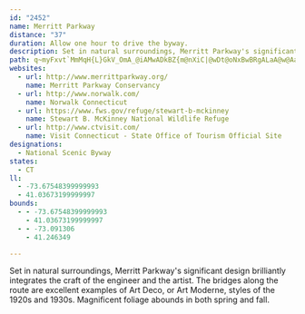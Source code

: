 ```yaml
---
id: "2452"
name: Merritt Parkway
distance: "37"
duration: Allow one hour to drive the byway.
description: Set in natural surroundings, Merritt Parkway's significant design brilliantly integrates the craft of the engineer and the artist. The bridges along the route are excellent examples of Art Deco, or Art Moderne, styles of the 1920s and 1930s. Magnificent foliage abounds in both spring and fall.
path: q~myFxvt`MmMqH{L}GkV_OmA_@iAMwADkBZ{m@nXiC|@wDt@oNxBwBRgALaA@w@AaAQq@YwCuBwIyGiCoBgI_GoCkBiAi@qAe@eASqBUwHk@sJc@uJa@yIa@qDSmB]aCu@wAq@wAw@uEyCcJgFsAw@sBaAqBa@kFw@wCg@iBe@}D_CsF_HoPuTsUm\_GgJ{@mCe@eCmCwRmGug@OyAWaCQcBMuA[eBYkCEqANiDd@eCd@{ApBkDbXe`@`JiKxB_Db@mAz@mDVwBJ{DUeFoPubAsAsGyEoJmO{Y]eAa@mAk@aBQ]oDgNqEkPwDiNoA{Ee@}CMgCCuBHkEf@sPDoBDsDLqEF}B@o@?cA?}BEgCKiDSmHAe@CaAEcBEgBC_AE{AGcCSkGQqFWiJKmDOyFEwAAi@GoBGmCSkBKw@Ga@UiAOk@g@uAmCwGg@sA}@yBa@kAiEeLoBgFaAcCgByD]s@a@y@k@mAm@qA}@eBw@cBaAyBcAmCe@wAeCuIy@qCaBmFuBmHYw@Me@sB}GkA{Da@qAaA}Cu@iCq@}B}@iDkAkE}@qCe@mBgL{b@aCkIw@{Cg@uBi@mBg@}B{A}Fc@eBkB_Hc@uB]yBOyAQeFy@w|@N{M|Deq@bBoZTuCLgD\{EPqEp@oJv@eNTuHQyE]_CkFiUqNqq@yBmIcBwD}BmEqGcLaHcNmMuUoGiM{NoXeCgFuIuOiCaFiBgFmXuwAsA{HcG}Z{CiQ{B{Ki@mDaGok@y@qDm@_BwHoPwnAkjCQ[g@gAg@eAmAkC}B{EkCwFiAaCoEqJuBiGgAiF]_CgAiLQgB_@yD]uDe@gFImHFuGJaGfBypACsGQmEU_CaAkG}DuSUuAu@kEkBsKaAcFs@qDqBsKyBkLeB_J}@uE_@gBGYwC_Q_AuFgAsF}AiIgAsFqBkK]iBGYmCgOuB_LmDaRQw@{@wEy@gEo@oC}@oCo@aBa@y@uAiCiBaCeHuI_J{K{BoCiHuIgEeFcFmG}GoIaAiAgH_JsBkC_BsBk@{@y@sAy@gBu@eBm@aBcCyISu@}@yDw@aD{BmJuDyOuByIqDqSmB{KOy@kBmL}@qFmD{Rk@aDmAcHi@eCeAmDsAyC{@yA}AaBsAiAgSsMgBaA_Am@sBsA}C{DoFoHiCeDoFuG}BaC_BwAsEkDiHeFSKku@wi@aTqRsGwFwAuAo@q@cAoAk@{@i@}@g@aAs@cBeJoUgAaEc@_CuAsOc@{CuAgHmAsDmFeTc@iG?}@Cc@_Cin@UmFCy@?m@?s@B}APoDf@qI\kFPmCXeFj@{M?_E_@eEqHi_@oAqH]gE{@cTGiBSqDe@{FUoCw@aKqBgV_Emf@wD_k@E{@?w@?y@BwAPeFh@uLHs@`AuR@W@_A?sAEsBOqAiCiOSmAOcAQsAKiAI_AKmBEuACwA?u@?W@yAD}APeEpAsXLgD\gKHgDFwCHyED{DBmCDcI@wEEmJAmFCuF_@uQeAcYyBe]gBeSyCiUmE_Zu@iEqOiy@}DaSOo@aCmMKu@kAiGc@iCa@_Dg@oE[gHQiMIiFUyP
websites:
  - url: http://www.merrittparkway.org/
    name: Merritt Parkway Conservancy
  - url: http://www.norwalk.com/
    name: Norwalk Connecticut
  - url: https://www.fws.gov/refuge/stewart-b-mckinney
    name: Stewart B. McKinney National Wildlife Refuge
  - url: http://www.ctvisit.com/
    name: Visit Connecticut - State Office of Tourism Official Site
designations:
  - National Scenic Byway
states:
  - CT
ll:
  - -73.67548399999993
  - 41.03673199999997
bounds:
  - - -73.67548399999993
    - 41.03673199999997
  - - -73.091306
    - 41.246349

---
```


Set in natural surroundings, Merritt Parkway's significant design brilliantly integrates the craft of the engineer and the artist. The bridges along the route are excellent examples of Art Deco, or Art Moderne, styles of the 1920s and 1930s. Magnificent foliage abounds in both spring and fall.
